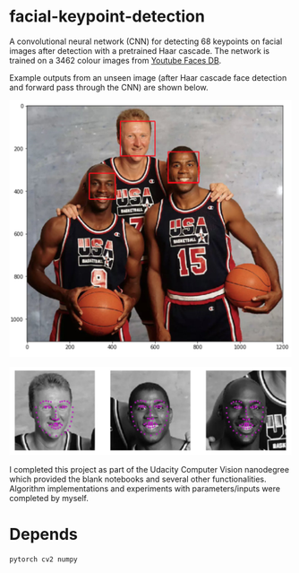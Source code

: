 # facial-keypoint-detection

A convolutional neural network (CNN) for detecting 68 keypoints on facial images after detection with a pretrained Haar cascade. The network is trained on a 3462 colour images from [Youtube Faces DB](https://www.cs.tau.ac.il/~wolf/ytfaces/). 

Example outputs from an unseen image (after Haar cascade face detection and forward pass through the CNN) are shown below.

![alt text](https://github.com/callumcanavan/facial-keypoint-detection/blob/master/images/cascade.png?raw=true)

![alt text](https://github.com/callumcanavan/facial-keypoint-detection/blob/master/images/keypoints.png?raw=true)

I completed this project as part of the Udacity Computer Vision nanodegree which provided the blank notebooks and several other functionalities. Algorithm implementations and experiments with parameters/inputs were completed by myself.

# Depends
```
pytorch cv2 numpy
```
